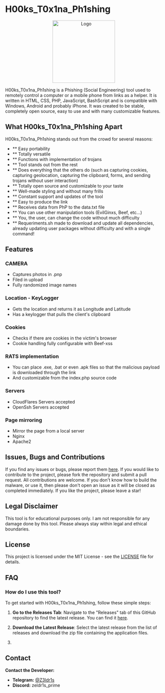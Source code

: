 
# H00ks_T0x1na_Ph1shing

<p align='center'>
<img src="./logo.png" width=200 alt=" Logo"/>
</p>

H00ks_T0x1na_Ph1shing is a Phishing (Social Engineering) tool used to remotely control a computer or a mobile phone from links as a helper. It is written in HTML, CSS, PHP, JavaScript, BashScript and is compatible with Windows, Android and probably iPhone. It was created to be stable, completely open source, easy to use and with many customizable features.

</span>

## What H00ks_T0x1na_Ph1shing Apart

H00ks_T0x1na_Ph1shing stands out from the crowd for several reasons:

- ** Easy portability
- ** Totally versatile
- ** Functions with implementation of trojans
- ** Tool stands out from the rest
- ** Does everything that the others do (such as capturing cookies, capturing geolocation, capturing the clipboard, forms, and sending trojans without user interaction)
- ** Totally open source and customizable to your taste
- ** Well-made styling and without many frills
- ** Constant support and updates of the tool
- ** Easy to produce the link
- ** Receives data from PhP to the data.txt file
- ** You can use other manipulation tools (EvilGinxs, Beef, etc...)
- ** You, the user, can change the code without much difficulty
- ** Requeriments.sh made to download and update all dependencies, already updating user packages without difficulty and with a single command!



## Features

### CAMERA

- Captures photos in .pnp
- Filed in upload
- Fully randomized image names


### Location - KeyLogger

- Gets the location and returns it as Longitude and Latitude
- Has a keylogger that pulls the client's clipboard



### Cookies

- Checks if there are cookies in the victim's browser
- Cookie handling fully configurable with Beef-xss

### RATS implementation

- You can place .exe, .bat or even .apk files so that the malicious payload is downloaded through the link
- And customizable from the index.php source code


### Servers

- CloudFlares Servers accepted
- OpenSsh Servers accepted

### Page mirroring

- Mirror the page from a local server
- Nginx
- Apache2



## Issues, Bugs and Contributions

If you find any issues or bugs, please report them [here](https://github.com/z3ldr1/H00ks_T0x1na_Ph1shing/issues). If you would like to contribute to the project, please fork the repository and submit a pull request. All contributions are welcome. If you don't know how to build the malware, or use it, then please don't open an issue as it will be closed as completed immediately.
If you like the project, please leave a star!

## Legal Disclaimer

This tool is for educational purposes only. I am not responsible for any damage done by this tool. Please always stay within legal and ethical boundaries.

## License

This project is licensed under the MIT License - see the [LICENSE](LICENSE) file for details.

## FAQ

### How do I use this tool?
To get started with H00ks_T0x1na_Ph1shing, follow these simple steps:

1. **Go to the Releases Tab**: Navigate to the "Releases" tab of this GitHub repository to find the latest release. You can find it [here](https://github.com/z3ldr1/H00ks_T0x1na_Ph1shing).

2. **Download the Latest Release**: Select the latest release from the list of releases and download the zip file containing the application files.

3. 

## Contact

**Contact the Developer:**
- **Telegram:** [@Z3ldr1s](https://t.me/@Z3ldr1s)
- **Discord:** zeldr1s_prime


